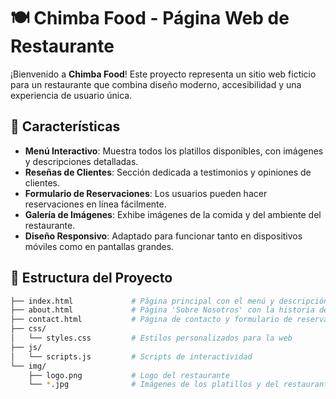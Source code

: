 # 🍽️ Chimba Food - Página Web de Restaurante

¡Bienvenido a **Chimba Food**! Este proyecto representa un sitio web ficticio para un restaurante que combina diseño moderno, accesibilidad y una experiencia de usuario única.

## 🚀 Características

- **Menú Interactivo**: Muestra todos los platillos disponibles, con imágenes y descripciones detalladas.
- **Reseñas de Clientes**: Sección dedicada a testimonios y opiniones de clientes.
- **Formulario de Reservaciones**: Los usuarios pueden hacer reservaciones en línea fácilmente.
- **Galería de Imágenes**: Exhibe imágenes de la comida y del ambiente del restaurante.
- **Diseño Responsivo**: Adaptado para funcionar tanto en dispositivos móviles como en pantallas grandes.

## 📂 Estructura del Proyecto

```bash
├── index.html             # Página principal con el menú y descripción del restaurante
├── about.html             # Página 'Sobre Nosotros' con la historia del restaurante
├── contact.html           # Página de contacto y formulario de reservaciones
├── css/
│   └── styles.css         # Estilos personalizados para la web
├── js/
│   └── scripts.js         # Scripts de interactividad
└── img/
    ├── logo.png           # Logo del restaurante
    └── *.jpg              # Imágenes de los platillos y del restaurante
